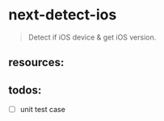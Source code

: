 # next-detect-ios
> Detect if iOS device &amp; get iOS version.


## resources:

## todos:
- [ ] unit test case
